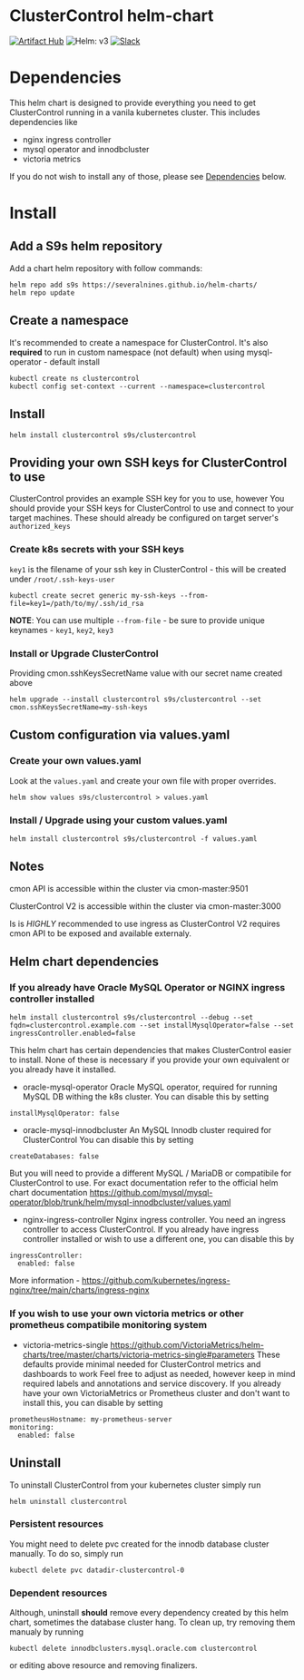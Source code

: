 # ClusterControl helm-chart

[![Artifact Hub](https://img.shields.io/endpoint?url=https://artifacthub.io/badge/repository/clustercontrol)](https://artifacthub.io/packages/helm/severalnines/clustercontrol)
![Helm: v3](https://img.shields.io/static/v1?label=Helm&message=v3&color=informational&logo=helm)
[![Slack](https://img.shields.io/badge/Join_Slack-%23sovereign_dbaas-purple)](https://sovereign-dbaas.slack.com/join/shared_invite/zt-b15k9477-jLllD6qJOUm3bGnOWynVig)

# Dependencies
This helm chart is designed to provide everything you need to get ClusterControl running in a vanila kubernetes cluster.
This includes dependencies like
* nginx ingress controller
* mysql operator and innodbcluster
* victoria metrics

If you do not wish to install any of those, please see [Dependencies](#helm-chart-dependencies) below.

# Install

## Add a S9s helm repository

Add a chart helm repository with follow commands:

```console
helm repo add s9s https://severalnines.github.io/helm-charts/
helm repo update
```

## Create a namespace
It's recommended to create a namespace for ClusterControl.
It's also **required** to run in custom namespace (not default) when using mysql-operator - default install
```
kubectl create ns clustercontrol
kubectl config set-context --current --namespace=clustercontrol
```

## Install

```
helm install clustercontrol s9s/clustercontrol
```

## Providing your own SSH keys for ClusterControl to use
ClusterControl provides an example SSH key for you to use, however 
You should provide your SSH keys for ClusterControl to use and connect to your target machines.
These should already be configured on target server's `authorized_keys`

### Create k8s secrets with your SSH keys

`key1` is the filename of your ssh key in ClusterControl - this will be created under `/root/.ssh-keys-user`

```
kubectl create secret generic my-ssh-keys --from-file=key1=/path/to/my/.ssh/id_rsa
```

**NOTE**: You can use multiple `--from-file` - be sure to provide unique keynames - `key1`, `key2`, `key3`

### Install or Upgrade ClusterControl

Providing cmon.sshKeysSecretName value with our secret name created above

```
helm upgrade --install clustercontrol s9s/clustercontrol --set cmon.sshKeysSecretName=my-ssh-keys
```

## Custom configuration via values.yaml

### Create your own values.yaml

Look at the `values.yaml` and create your own file with proper overrides.

```
helm show values s9s/clustercontrol > values.yaml
```

### Install / Upgrade using your custom values.yaml

```
helm install clustercontrol s9s/clustercontrol -f values.yaml
```

## Notes
cmon API is accessible within the cluster via cmon-master:9501

ClusterControl V2 is accessible within the cluster via cmon-master:3000

Is is *HIGHLY* recommended to use ingress as ClusterControl V2 requires cmon API to be exposed and available externaly.


## Helm chart dependencies

### If you already have Oracle MySQL Operator or NGINX ingress controller installed

```
helm install clustercontrol s9s/clustercontrol --debug --set fqdn=clustercontrol.example.com --set installMysqlOperator=false --set ingressController.enabled=false
```

This helm chart has certain dependencies that makes ClusterControl easier to install.
None of these is necessary if you provide your own equivalent or you already have it installed.

* oracle-mysql-operator
Oracle MySQL operator, required for running MySQL DB withing the k8s cluster.
You can disable this by setting
```
installMysqlOperator: false
```

* oracle-mysql-innodbcluster
An MySQL Innodb cluster required for ClusterControl
You can disable this by setting
```
createDatabases: false
```
But you will need to provide a different MySQL / MariaDB or compatibile for ClusterControl to use.
For exact documentation refer to the official helm chart documentation
https://github.com/mysql/mysql-operator/blob/trunk/helm/mysql-innodbcluster/values.yaml

* nginx-ingress-controller
Nginx ingress controller. You need an ingress controller to access ClusterControl.
If you already have ingress controller installed or wish to use a different one, you can disable this by
```
ingressController:
  enabled: false
```
More information - https://github.com/kubernetes/ingress-nginx/tree/main/charts/ingress-nginx

### If you wish to use your own victoria metrics or other prometheus compatibile monitoring system

* victoria-metrics-single
https://github.com/VictoriaMetrics/helm-charts/tree/master/charts/victoria-metrics-single#parameters
These defaults provide minimal needed for ClusterControl metrics and dashboards to work
Feel free to adjust as needed, however keep in mind required labels and annotations and service discovery.
If you already have your own VictoriaMetrics or Prometheus cluster and don't want to install this, you can disable by setting
```
prometheusHostname: my-prometheus-server
monitoring:
  enabled: false
```

## Uninstall
To uninstall ClusterControl from your kubernetes cluster simply run
```
helm uninstall clustercontrol
```

### Persistent resources
You might need to delete pvc created for the innodb database cluster manually.
To do so, simply run
```
kubectl delete pvc datadir-clustercontrol-0
```

### Dependent resources
Although, uninstall **should** remove every dependency created by this helm chart, sometimes the database cluster hang. To clean up, try removing them manualy by running
```
kubectl delete innodbclusters.mysql.oracle.com clustercontrol
```

or editing above resource and removing finalizers.